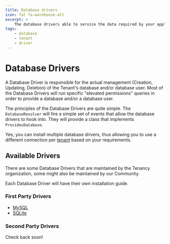```yaml
---
title: Database drivers
icon: fal fa-warehouse-alt
excerpt: >
    The database drivers able to service the data required by your application.
tags:
    - database
    - tenant
    - driver
---
```

# Database Drivers

A Database Driver is responsible for the actual management (Creation, Updating, Deletion) of the Tenant's database and/or database user. Most of the Database Drivers will run specific "elevated permissions" queries in order to provide a database and/or a database user.

The principles of the Database Drivers are quite simple. The `DatabaseResolver` will fire a simple set of events that allow the database drivers to hook into. They will provide a class that implements `ProvidesDatabase`.

Yes, you can install multiple database drivers, thus allowing you to use a different connection per [tenant](what-is-a-tenant) based on your requirements.

## Available Drivers

There are some Database Drivers that are maintained by the Tenancy organization, some might also be maintained by our Community.

Each Database Driver will have their own installation guide.

### First Party Drivers

- [MySQL](database-mysql)
- [SQLite](database-sqlite)

### Second Party Drivers

Check back soon!